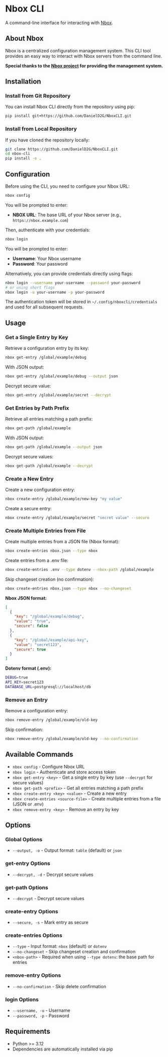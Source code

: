 # Nbox CLI

A command-line interface for interacting with [Nbox](https://github.com/norlis/nbox).

## About Nbox

Nbox is a centralized configuration management system. This CLI tool provides an easy way to interact with Nbox servers from the command line.

**Special thanks to the [Nbox project](https://github.com/norlis/nbox) for providing the management system.**

## Installation

### Install from Git Repository

You can install Nbox CLI directly from the repository using pip:

```bash
pip install git+https://github.com/DanielD2G/NboxCLI.git
```

### Install from Local Repository

If you have cloned the repository locally:

```bash
git clone https://github.com/DanielD2G/NboxCLI.git
cd nbox-cli
pip install -e .
```

## Configuration

Before using the CLI, you need to configure your Nbox URL:

```bash
nbox config
```

You will be prompted to enter:
- **NBOX URL**: The base URL of your Nbox server (e.g., `https://nbox.example.com`)

Then, authenticate with your credentials:

```bash
nbox login
```

You will be prompted to enter:
- **Username**: Your Nbox username
- **Password**: Your password

Alternatively, you can provide credentials directly using flags:

```bash
nbox login --username your-username --password your-password
# or using short flags
nbox login -u your-username -p your-password
```

The authentication token will be stored in `~/.config/nboxcli/credentials` and used for all subsequent requests.

## Usage

### Get a Single Entry by Key

Retrieve a configuration entry by its key:

```bash
nbox get-entry /global/example/debug
```

With JSON output:

```bash
nbox get-entry /global/example/debug --output json
```

Decrypt secure value:

```bash
nbox get-entry /global/example/secret --decrypt
```

### Get Entries by Path Prefix

Retrieve all entries matching a path prefix:

```bash
nbox get-path /global/example
```

With JSON output:

```bash
nbox get-path /global/example --output json
```

Decrypt secure values:

```bash
nbox get-path /global/example --decrypt
```

### Create a New Entry

Create a new configuration entry:

```bash
nbox create-entry /global/example/new-key "my value"
```

Create a secure entry:

```bash
nbox create-entry /global/example/secret "secret value" --secure
```

### Create Multiple Entries from File

Create multiple entries from a JSON file (Nbox format):

```bash
nbox create-entries nbox.json --type nbox
```

Create entries from a .env file:

```bash
nbox create-entries .env --type dotenv --nbox-path /global/example
```

Skip changeset creation (no confirmation):

```bash
nbox create-entries nbox.json --type nbox --no-changeset
```

**Nbox JSON format:**
```json
[
  {
    "key": "/global/example/debug",
    "value": "true",
    "secure": false
  },
  {
    "key": "/global/example/api-key",
    "value": "secret123",
    "secure": true
  }
]
```

**Dotenv format (.env):**
```bash
DEBUG=true
API_KEY=secret123
DATABASE_URL=postgresql://localhost/db
```

### Remove an Entry

Remove a configuration entry:

```bash
nbox remove-entry /global/example/old-key
```

Skip confirmation:

```bash
nbox remove-entry /global/example/old-key --no-confirmation
```

## Available Commands

- `nbox config` - Configure Nbox URL
- `nbox login` - Authenticate and store access token
- `nbox get-entry <key>` - Get a single entry by key (use `--decrypt` for secure values)
- `nbox get-path <prefix>` - Get all entries matching a path prefix
- `nbox create-entry <key> <value>` - Create a new entry
- `nbox create-entries <source-file>` - Create multiple entries from a file (JSON or .env)
- `nbox remove-entry <key>` - Remove an entry by key

## Options

### Global Options

- `--output, -o` - Output format: `table` (default) or `json`

### get-entry Options

- `--decrypt, -d` - Decrypt secure values

### get-path Options

- `--decrypt` - Decrypt secure values

### create-entry Options

- `--secure, -s` - Mark entry as secure

### create-entries Options

- `--type` - Input format: `nbox` (default) or `dotenv`
- `--no-changeset` - Skip changeset creation and confirmation
- `<nbox-path>` - Required when using `--type dotenv`: the base path for entries

### remove-entry Options

- `--no-confirmation` - Skip delete confirmation

### login Options

- `--username, -u` - Username
- `--password, -p` - Password

## Requirements

- Python >= 3.12
- Dependencies are automatically installed via pip

